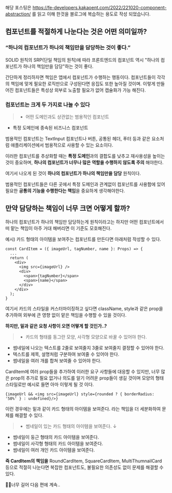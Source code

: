 <p> 해당 포스팅은 <a href="https://fe-developers.kakaoent.com/2022/221020-component-abstraction/">https://fe-developers.kakaoent.com/2022/221020-component-abstraction/</a> 를 읽고 이해 한것을 블로그에 복습하는 용도로 작성 되었습니다.</p>
<h2 id="컴포넌트를-적절하게-나눈다는-것은-어떤-의미일까">컴포넌트를 적절하게 나눈다는 것은 어떤 의미일까?</h2>
<h3 id="하나의-컴포넌트가-하나의-책임만을-담당하는-것이-좋다">“하나의 컴포넌트가 하나의 책임만을 담당하는 것이 좋다.”</h3>
<p>SOLID 원칙의 SRP(단일 책임의 원칙)에 따라 프론트엔드의 컴포넌트 역시 
&quot;하나의 컴포넌트가 하나의 책임만을 담당&quot;하는 것이 좋다.</p>
<p>간단하게 정리하자면 책임은 앱에서 컴포넌트가 수행하는 행동이다.
컴포넌트들이 각각의 책임에 맞게 필요한 로직만으로 구성된다면 응집도 또한 높아질 것이며.
이렇게 만들어진 컴포넌트들은 특성상 외부로 노출할 필요가 없어 캡슐화가 가능 해진다.</p>
<h3 id="컴포넌트는-크게-두-가지로-나눌-수-있다">컴포넌트는 크게 두 가지로 나눌 수 있다</h3>
<blockquote>
<ul>
<li>어떤 도메인과도 상관없는 범용적인 컴포넌트</li>
</ul>
</blockquote>
<ul>
<li>특정 도메인에 종속된 비즈니스 컴포넌트</li>
</ul>
<p>범용적인 컴포넌트는 TextInput 컴포넌트나 버튼, 공통된 헤더, 푸터 등과 같은 요소처럼 
애플리케이션에서 범용적으로 사용할 수 있는 요소이다. </p>
<p>이러한 컴포넌트를 추상화할 때는 <strong>특정 도메인</strong>과의 결합도를 낮추고 재사용성을 높이는 것이 중요하며, <strong>하나의 컴포넌트가 너무나 많은 역할을 수행하지 않도록 주의</strong> 해야한다.</p>
<p>여기서 나오게 된 것이 <strong>하나의 컴포넌트가 하나의 책임만을 담당</strong> 원칙이다.</p>
<p>범용적인 컴포넌트들은 다른 곳에서 특정 도메인과 관계없이 컴포넌트를 사용함에 있어
필요한 <strong>공통의 기능을 수행한다는 책임</strong>을 중요하게 생각해야한다.</p>
<h2 id="만약-담당하는-책임이-너무-크면-어떻게-할까">만약 담당하는 책임이 너무 크면 어떻게 할까?</h2>
<p>하나의 컴포넌트가 하나의 책임만 담당하는게 원칙이라고는 하지만 어떤 컴포넌트에서
떠 맡는 책임이 아주 거대 해버리면 이 기준도 모호해진다.</p>
<p>예시) 카드 형태의 아이템을 보여주는 컴포넌트를 만든다면 아래처럼 작성할 수 있다.</p>
<pre><code>const CardItem = ({ imageUrl, tagNumber, name }: Props) =&gt; {
  ...
  return (
    &lt;div&gt;
      &lt;img src={imageUrl} /&gt;
      &lt;div&gt;
        &lt;span&gt;{tagNumber}&lt;/span&gt;
        &lt;span&gt;{name}&lt;/span&gt;
      &lt;/div&gt;
    &lt;/div&gt;
  );
}</code></pre><p>여기서 카드의 스타일을 커스터마이징하고 싶다면 className, style과 같은 prop을 추가하여 
외부에 큰 영향 없이 맡은 책임을 수행할 수 있을 것이다. </p>
<p><strong>하지만, 밑과 같은 요청 사항이 오면 어떻게 할 것인가..?</strong></p>
<blockquote>
<ul>
<li>카드의 형태를 동그란 모양, 사각형 모양으로 바꿀 수 있어야 한다.</li>
</ul>
</blockquote>
<ul>
<li>썸네일에 나오는 텍스트를 2줄로 보여줄지 3줄로 보여줄지 결정할 수 있어야 한다.</li>
<li>텍스트를 제목, 설명처럼 구분하여 보여줄 수 있어야 한다.</li>
<li>썸네일을 여러 개를 합쳐 보여줄 수 있어야 한다.</li>
</ul>
<p>CardItem에 여러 prop들을 추가하여 이러한 요구 사항들에 대응할 수 있지만, 
너무 많은 prop의 추가로 필요 없거나 의도를 알기 어려운 prop들이 생길 것이며
모양의 형태 스타일로만 예시로 들면 아마 이렇게 될 것 이다.</p>
<pre><code>{imageUrl &amp;&amp; &lt;img src={imageUrl} style={rounded ? { borderRadius: '50%' } : undefined}/&gt;}</code></pre><p>이런 경우에는 밑과 같이 카드 형태의 아이템을 보여준다. 라는 책임을 더 세분화하여 
문제를 해결할 수 있다.</p>
<blockquote>
<ul>
<li>썸네일이 있는 카드 형태의 아이템을 보여준다.
↓</li>
</ul>
</blockquote>
<ul>
<li>썸네일이 둥근 형태의 카드 아이템을 보여준다.</li>
<li>썸네일이 사각형 형태의 카드 아이템을 보여준다.</li>
<li>썸네일이 여러 개인 카드 아이템을 보여준다.</li>
</ul>
<p><strong>즉 CardItem의 책임을</strong> RoundCardItem, SquareCardItem, MultiThumnailCard 등으로 적절히 나눈다면 복잡한 컴포넌트도, 불필요한 의존성도 없이 문제를 해결할 수 있다.</p>
<p>🙍‍♂️너무 길어 다음 편에 계속..</p>